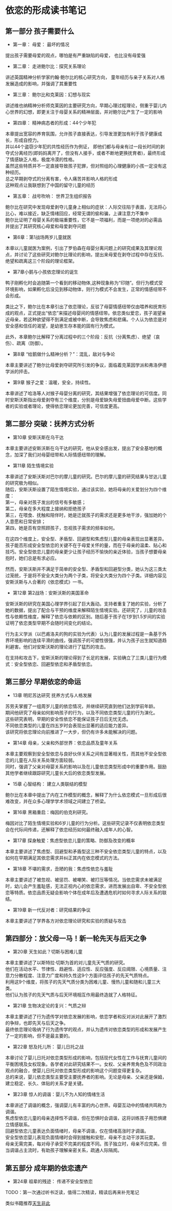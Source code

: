# 依恋的形成读书笔记

## 第一部分 孩子需要什么

- 第一章： 母爱： 最坏的情况

提出孩子需要母爱的观点，哪怕是有严重缺陷的母爱， 也比没有母爱强

- 第二章： 走进鲍尔比：探究关系理论

讲述英国精神分析学家约翰·鲍尔比的核心研究方向， 童年经历与亲子关系对人格发展造成的影响，并强调了其重要性

- 第三章： 鲍尔比和克莱因：幻想与现实

讲述维也纳精神分析师克莱因的主要研究方向，早期心理过程理论，侧重于婴儿内心世界的幻想，即更关注于母婴关系的精神层面，并对鲍尔比产生了一定的影响

- 第四章： 精神病态者的形成：44个少年犯

本章提出宽容的养育氛围，允许孩子直接表达，引导发泄更加有利于孩子健康成长，形成自控力。  
并以44个盗窃少年犯的共性经历作为例证， 即他们都与母亲有过一段长时间的剥夺式分离经历(即妈妈离开了，但没有人接手，或者不断地更换抚育者)，最终形成了情感缺乏人格，极度冷漠的性格。  
虽然这些特质并不一定直接导致孩子犯罪，但对照组的心理健康的小孩一定没有这种经历。  
总之早期剥夺式的分离有害，令人痛苦并影响人格的形成  
这种观点让我联想到了中国的留守儿童的经历  

- 第五章： 战号吹响： 世界卫生组织报告

鲍尔比在研究中发现母爱剥夺儿童身上相似的症状：人际交往陷于表面，无法将心比心，难以接近，缺乏情绪回应，经常无谓的偷和骗，上课注意力不集中  
鲍尔比证明了母婴关系的极端重要性，它不是一项福利，而是一项绝对的必需品  
并提出了其研究核心母爱和母爱剥夺问题  

- 第6章：第1战场两岁儿童就医

本章以儿童就医为案例，引出了罗伯森在母婴分离问题上的研究成果及其理论观点，并讨论了这些研究对鲍尔比理论的影响，提出来母爱在剥夺过程中存在反抗、绝望和疏离这三个阶段的理论框架。

- 第7章小鹅与小孩依恋理论的诞生

鸭子刚孵化时会追随第一个看到的移动物体,这种现象称为“印随”。但行为模式受环境影响，如果孵化后没见到移动物体，则行为模式不会发生，正常的情感纽带不会形成。

类比之下，鲍尔比在本章引出了依恋理论，反驳了母婴情感纽带仅由喂养和抚育形成的观点，正式提出“依恋”来描述母婴间的情感纽带。依恋类似爱恋，孩子渴望亲近母亲，若这种欲望得不到满足或被中断，会导致焦虑和悲痛。个人认为依恋是对安全感和信任的渴望，是幼崽生存本能的固有行为模式。

此外，本章鲍尔比解释了分离过程中的三个阶段：反抗（分离焦虑）、绝望（哀伤）、疏离（防御）。

- 第8章 “给鹅做什么精神分析？”：混乱，敌对与争论

本章主要讲述了鲍尔比母爱剥夺研究所引发的争议，面临着克莱因学派和弗洛伊德学派的抨击。

- 第9章 猴子之爱：温暖，安全，持续性。

本章讲述了哈洛等人对猴子母婴分离的研究，其结果增强了依恋理论的可信度。同时安斯沃斯指出母爱剥夺有三个维度，分别是母爱缺失母爱扭曲母爱中断。这些学者的实验或者理论，使得依恋理论更加完善，可信度更高。

## 第二部分 突破：抚养方式分析

- 第10章 安斯沃斯在乌干达

本章主要讲述安斯沃斯在乌干达的研究，他从安全感出发，提出了安全基地的概念，加深了我们对母婴纽带和人际情感纽带的理解。

- 第11章 陌生情境实验

本章讲述了安斯沃斯对巴尔的摩儿童的研究。巴尔的摩儿童的研究结果与甘达儿童的研究极为相似。  
随后，安斯沃斯设置了陌生情境实验，通过该实验，她将母亲的关爱划分为四个维度：  
第一，母亲对孩子发出的信号有多敏感；  
第二，母亲在多大程度上接纳和拒绝孩子  
第三，在喂食、抚触和陪伴时，她是迁就孩子的需求还是更多地干涉，强加她的个人意愿和日常安排；  
第四，她是否有空照顾孩子，忽视孩子需求的频率如何。  

在这四个维度上，安全型、矛盾型、回避型和焦虑型儿童的母亲表现出显著差异。  
孩子能否形成安全型依恋的关键不在于母爱关怀的量，而在于母亲的温柔、贴心和技巧。安全型依恋儿童的母亲更少让孩子经历不愉快的亲近体验，当孩子想要母亲抱时，她们总是有求必应。  

然而，安斯沃斯并不满足于简单的安全型、矛盾型和回避型分类，她认为这三类太过笼统，于是将不安全大类分为两个子类，将安全大类分为四个子类。详细内容见安斯沃斯与人合著的《依恋模式》一书。

- 第12章 第2战场：安斯沃斯的美国革命

安斯沃斯的研究在美国心理学界引起了巨大轰动。支持者重复了她的实验，分析了她的数据，提出了配合与干预的维度来解释陌生情境实验。还研究了，儿童的攻击性与依赖性维度，解释了依恋与依赖的区别。随后基于孩子在1岁到1.5岁间的实验证明了依恋类型早期不会随时间变化的结论。

行为主义学派（以巴甫洛夫的狗的实验为代表）认为儿童的发展过程是一条基于外界环境影响的连续平滑的曲线，强调孩子的可塑性很强，并认为孩子出生就知道趋利避害。他们对安斯沃斯的理论进行了猛烈的攻击。

在支持和攻击下，安斯沃斯的理论得到了长足的发展，实验确立了三类儿童行为模式：安全型依恋、回避型依恋和矛盾型依恋。

## 第三部分 早期依恋的命运

- 13章 明尼苏达研究 抚养方式与人格发展

苏劳夫掌握了一组周岁儿童的依恋情况，并继续研究直到他们达到学前年龄。  
期间他研究了母亲如何影响孩子的行为，以及不同依恋类型儿童的行为演化。  
这些研究表明，早期的安全性依恋不能保证孩子日后无忧无虑。  
不同依恋类型的儿童在四五岁时会表现出显著的适应能力差异。  
该研究将依恋理论向前推进了一大步，但仍有许多未能解决的问题。  

- 第14章 母亲，父亲和外部世界：依恋品质及童年关系

本章主要观察到安全型依恋与良好伙伴关系之间有显著相关性，而其他不安全型依恋的儿童在人际关系处理方面较弱。  
同时，强调了父亲对母婴关系的影响以及在儿童依恋类型形成中的重要作用。鼓励其他学者继续跟踪研究儿童长大后的依恋类型发展。

- 15章 心智结构： 建立人类联结的模型

鲍尔比在本章中提出了内在工作模型的概念，解释了为什么依恋模式一旦形成后很难改变，并在众多心理学学术领域之间建立了桥梁。

- 第16章 黑箱重启：梅因的伯克利研究。

梅因对比了陌生情境实验和6岁儿童的行为分析。这些研究记录不仅表明依恋类型会在代际间传递，还解释了依恋经历如何最终融入成年人的心智。

- 第17章 探身触爱：焦虑型依恋儿童的策略、防御及改变的概率

本章主要讲述了焦虑型、回避型和矛盾型这三种不安全依恋类型儿童的特点，以及如何在早期满足其依恋需求并纠正其内在依恋模式的方法。

- 第18章 不堪的需求，丑陋的我：焦虑性依恋与羞耻

本章主要讲述了被忽视、被惩罚、被嘲笑、被打压等情况。当依恋需求未被满足时，幼儿会产生羞耻感，无法正视内心的依恋需求，进而发展出自卑、不安全型依恋等特质。依恋品质无疑会影响个体在成年后及遭遇危机时如何寻求人际关系的联结。

- 第19章 新一代反对者：研究结果的争议

本章主要讲述了学界各方对依恋理论研究和实验的质疑与攻击

## 第四部分：放父母一马！新一轮先天与后天之争

- 第20章 天生如此？切斯与困难儿童

本章主要讲述了以斯特拉·切斯为首的对儿童先天气质的研究。  
他们在活动水平、节律性、趋避性、适应性、反应强度、反应阈限、心境质量、注意力分散程度、注意力广度和持久性这9个方面评估孩子的先天气质特点。  
利用这9个维度，将孩子的先天气质分类为困难儿童、慢热儿童和随和儿童三大类。  
他们认为孩子的先天气质与后天环境相互作用最终造就了人格特征。

- 第21章 生物决定论的复兴：气质之辩

本章主要讲述了行为遗传学对依恋发展的影响，依恋学者和反对派对此展开了激烈的争辩，也即先天与后天之争。  
最终依恋理论吸纳了行为遗传学的观点，并认为遗传对依恋类型的形成和发展产生了一定的影响，但不是最主要的。

- 第22章 怒及托儿所： 婴儿日托之战

本章讨论了婴儿日托对依恋类型形成的影响，包括现代女性在工作与抚育儿童间的平衡困境及女权现象。各学者对此研究结果不一。女权、父亲养育角色及不同政治观点的融合，使婴儿日托对依恋类型形成的影响这个问题变得更复杂。  
总的来说，婴儿依恋类型主要受主要抚养者的影响。无论是母亲、父亲还是保姆，建立稳定、长久、体贴的关系才是关键。

- 第23章 惊人的调谐：婴儿不为人知的情绪生活

本章讲述了调谐的概念，强调婴儿有丰富的内心世界。母婴互动中的情绪共鸣称为调谐。  
焦虑型依恋儿童的母亲选择性不调谐，但在恐惧时会调谐，这将训练孩子用恐惧建立情感联系。  
回避型依恋儿童表达负面情绪时，母亲不调谐，仅在情绪高涨时才调谐。  
安全型依恋婴儿表现负面情绪时会得到接触和安慰，母亲不主动干涉其玩耍。  
母亲无需完美，每对母子承受不完美的程度不同。孩子独立时，母亲不应完美。但当调谐占主流时，有助孩子理解亲密关系，疏通人际隔阂。  

## 第五部分 成年期的依恋遗产

- 第24章 祖辈的残迹： 传递不安全型依恋



TODO：第一次通过听书泛读，值得二次精读，精读后再来补充笔记

类似书籍推荐[天生非此](#天生非此)
